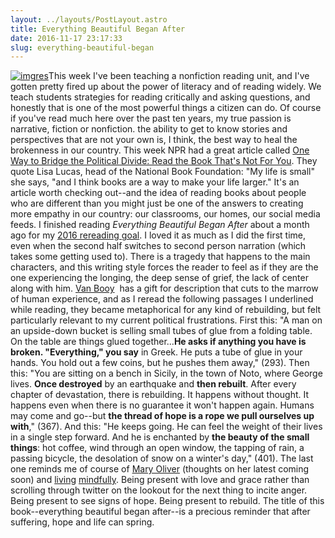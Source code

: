 ```yaml
---
layout: ../layouts/PostLayout.astro
title: Everything Beautiful Began After
date: 2016-11-17 23:17:33
slug: everything-beautiful-began
---
```


[![imgres](http://akindoflibrary.com/wp-content/uploads/2016/11/imgres.jpg)](http://akindoflibrary.com/wp-content/uploads/2016/11/imgres.jpg)This week I've been teaching a nonfiction reading unit, and I've gotten pretty fired up about the power of literacy and of reading widely. We teach students strategies for reading critically and asking questions, and honestly that is one of the most powerful things a citizen can do. Of course if you've read much here over the past ten years, my true passion is narrative, fiction or nonfiction. the ability to get to know stories and perspectives that are not your own is, I think, the best way to heal the brokenness in our country. This week NPR had a great article called [One Way to Bridge the Political Divide: Read the Book That's Not For You](http://www.npr.org/2016/11/14/501975656/one-way-to-bridge-the-political-divide-read-the-book-thats-not-for-you). They quote Lisa Lucas, head of the National Book Foundation: "My life is small" she says, "and I think books are a way to make your life larger." It's an article worth checking out--and the idea of reading books about people who are different than you might just be one of the answers to creating more empathy in our country: our classrooms, our homes, our social media feeds. I finished reading _Everything Beautiful Began After_ about a month ago for my [2016 rereading goal](http://akindoflibrary.com/decades-worth-rereading-favorites-blogs-tenth-year/). I loved it as much as I did the first time, even when the second half switches to second person narration (which takes some getting used to). There is a tragedy that happens to the main characters, and this writing style forces the reader to feel as if they are the one experiencing the longing, the deep sense of grief, the lack of center along with him. [Van Booy](http://akindoflibrary.com/poetic-connection-the-illusion-of-separateness-by-simon-van-booy/)  has a gift for description that cuts to the marrow of human experience, and as I reread the following passages I underlined while reading, they became metaphorical for any kind of rebuilding, but felt particularly relevant to my current political frustrations. First this: "A man on an upside-down bucket is selling small tubes of glue from a folding table. On the table are things glued together...**He asks if anything you have is broken. "Everything," you say** in Greek. He puts a tube of glue in your hands. You hold out a few coins, but he pushes them away," (293). Then this: "You are sitting on a bench in Sicily, in the town of Noto, where George lives. **Once destroyed** by an earthquake and **then rebuilt**. After every chapter of devastation, there is rebuilding. It happens without thought. It happens even when there is no guarantee it won't happen again. Humans may come and go--but **the thread of hope is a rope we pull ourselves up with**," (367). And this: "He keeps going. He can feel the weight of their lives in a single step forward. And he is enchanted by **the beauty of the small things**: hot coffee, wind through an open window, the tapping of rain, a passing bicycle, the desolation of snow on a winter's day," (401). The last one reminds me of course of [Mary Oliver](http://akindoflibrary.com/?s=mary+oliver+) (thoughts on her latest coming soon) and [living](http://akindoflibrary.com/1909-2/) [mindfully](http://akindoflibrary.com/the-july-of-nonfiction-and-fire-escape-porches/). Being present with love and grace rather than scrolling through twitter on the lookout for the next thing to incite anger. Being present to see signs of hope. Being present to rebuild. The title of this book--everything beautiful began after--is a precious reminder that after suffering, hope and life can spring.